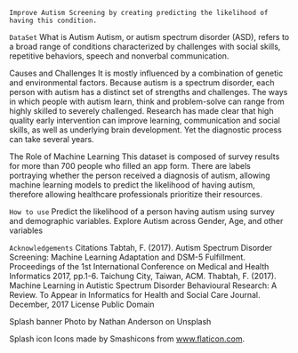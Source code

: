 ``Improve Autism Screening by creating predicting the likelihood of having this condition.``


``DataSet``
What is Autism
Autism, or autism spectrum disorder (ASD), refers to a broad range of conditions characterized by challenges with social skills, repetitive behaviors, speech and nonverbal communication.

Causes and Challenges
It is mostly influenced by a combination of genetic and environmental factors. Because autism is a spectrum disorder, each person with autism has a distinct set of strengths and challenges. The ways in which people with autism learn, think and problem-solve can range from highly skilled to severely challenged.
Research has made clear that high quality early intervention can improve learning, communication and social skills, as well as underlying brain development. Yet the diagnostic process can take several years.

The Role of Machine Learning
This dataset is composed of survey results for more than 700 people who filled an app form. There are labels portraying whether the person received a diagnosis of autism, allowing machine learning models to predict the likelihood of having autism, therefore allowing healthcare professionals prioritize their resources.


``How to use``
Predict the likelihood of a person having autism using survey and demographic variables.
Explore Autism across Gender, Age, and other variables


``Acknowledgements``
Citations
Tabtah, F. (2017). Autism Spectrum Disorder Screening: Machine Learning Adaptation and DSM-5 Fulfillment. Proceedings of the 1st International Conference on Medical and Health Informatics 2017, pp.1-6. Taichung City, Taiwan, ACM.
Thabtah, F. (2017). Machine Learning in Autistic Spectrum Disorder Behavioural Research: A Review. To Appear in Informatics for Health and Social Care Journal. December, 2017
License
Public Domain

Splash banner
Photo by Nathan Anderson on Unsplash

Splash icon
Icons made by Smashicons from www.flaticon.com.